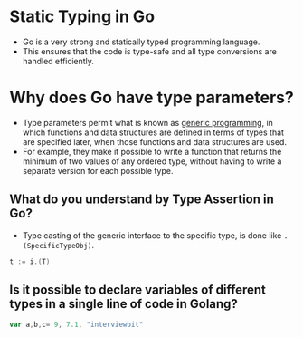 # Static Typing in Go
- Go is a very strong and statically typed programming language.
- This ensures that the code is type-safe and all type conversions are handled efficiently.

# Why does Go have type parameters?
- Type parameters permit what is known as [generic programming]((https://go.dev/doc/faq#overloading)), in which functions and data structures are defined in terms of types that are specified later, when those functions and data structures are used.
- For example, they make it possible to write a function that returns the minimum of two values of any ordered type, without having to write a separate version for each possible type.

## What do you understand by Type Assertion in Go?
- Type casting of the generic interface to the specific type, is done like `.(SpecificTypeObj)`.

```go
t := i.(T)
```

## Is it possible to declare variables of different types in a single line of code in Golang?

```go
var a,b,c= 9, 7.1, "interviewbit"
```